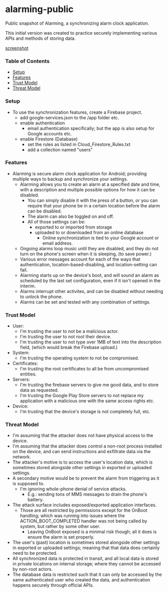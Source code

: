# alarming-public

Public snapshot of Alarming, a synchronizing alarm clock application.

This initial version was created to practice securely implementing various APIs and methods of storing data.

[screenshot](https://raw.githubusercontent.com/Patricol/alarming-public/master/screenshots/basic.png)

### Table of Contents
* [Setup](#Setup)
* [Features](#Features)
* [Trust Model](#Trust_Model)
* [Threat Model](#Threat_Model)


<a name="Setup"></a>
### Setup
* To use the synchronization features, create a Firebase project.
  * add google-services.json to the /app folder etc.
  * enable authentication
    * email authentication specifically; but the app is also setup for Google accounts etc.
  * enable Firestore (Database)
    * set the rules as listed in Cloud_Firestore_Rules.txt
    * add a collection named "users"

<a name="Features"></a>
### Features
* Alarming is secure alarm clock application for Android; providing multiple ways to backup and synchronize your settings.
  * Alarming allows you to create an alarm at a specified date and time, with a description and multiple possible options for how it can be disabled.
    * You can simply disable it with the press of a button, or you can require that your phone be in a certain location before the alarm can be disabled.
    * The alarm can also be toggled on and off.
    * All of those settings can be:
      * exported to or imported from storage
      * uploaded to or downloaded from an online database
        * Online synchronization is tied to your Google account or email address.
  * Ongoing alarms loop music until they are disabled, and they do not turn on the phone's screen when it is sleeping, (to save power.)
  * Various error messages account for each of the ways that authentication, location-based-disabling, and location-setting can fail.
  * Alarming starts up on the device's boot, and will sound an alarm as scheduled by the last set configuration, even if it isn't opened in the interim.
  * Alarms interrupt other activites, and can be disabled without needing to unlock the phone.
  * Alarms can be set and tested with any combination of settings.

<a name="Trust_Model"></a>
### Trust Model
  * User:
    * I'm trusting the user to not be a malicious actor.
    * I'm trusting the user to not root their device.
    * I'm trusting the user to not type over 1MB of text into the description field, (which would break the Firebase upload.)
  * System:
    * I'm trusting the operating system to not be compromised.
  * Certificates:
    * I'm trusting the root certificates to all be from uncompromised entities.
  * Servers:
    * I'm trusting the firebase servers to give me good data, and to store data as requested.
    * I'm trusting the Google Play Store servers to not replace my application with a malicious one with the same access rights etc.
  * Device:
    * I'm trusting that the device's storage is not completely full, etc.

<a name="Threat_Model"></a>
### Threat Model
  * I'm assuming that the attacker does not have physical access to the device.
  * I'm assuming that the attacker does control a non-root process installed on the device, and can send instructions and exfiltrate data via the network.
  * The attacker's motive is to access the user's location data, which is sometimes stored alongside other settings in exported or uploaded settings.
  * A secondary motive would be to prevent the alarm from triggering as it is supposed to.
    * I'm ignoring whole-phone denial of service attacks.
      * E.g.: sending tons of MMS messages to drain the phone's battery.
  * The attack surface includes exposed/exported application interfaces.
    * Those are all restricted by permissions except for the OnBoot handling; which was running into issues where the ACTION_BOOT_COMPLETED handler was not being called by system, but rather by some other user.
      * Leaving OnBoot exposed is a minimal risk though; all it does is ensure the alarm is set properly.
  * The user's (past) location is sometimes stored alongside other settings in exported or uploaded settings; meaning that that data does certainly need to be protected.
  * All synchronized data is protected in transit, and all local data is stored in private locations on internal storage; where they cannot be accessed by non-root actors.
  * The database data is restricted such that it can only be accessed by the same authenticated user who created the data, and authentication happens securely through official APIs.
